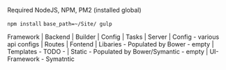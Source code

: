 
Required
NodeJS, NPM, PM2 (installed global)

`npm install`
`base_path=~/Site/ gulp`

Framework
	| Backend
		| Builder
			| Config
			| Tasks
		| Server
			| Config - various api configs
			| Routes
	| Fontend
		| Libaries - Populated by Bower - empty
		| Templates - TODO -
		| Static - Populated by Bower/Symantic - empty
		| UI-Framework - Symatntic 
